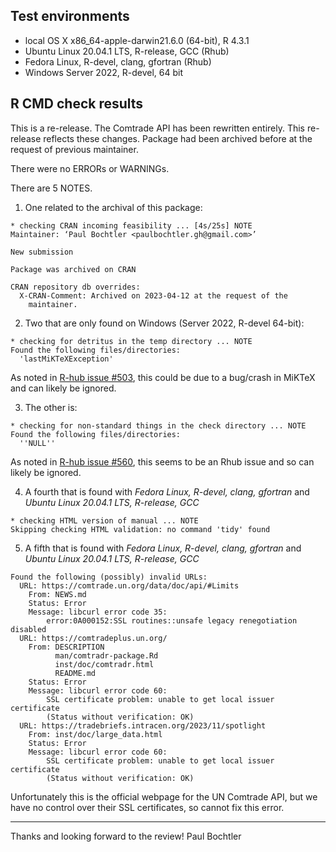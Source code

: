 ## Test environments

* local OS X x86_64-apple-darwin21.6.0 (64-bit), R 4.3.1
* Ubuntu Linux 20.04.1 LTS, R-release, GCC (Rhub)
* Fedora Linux, R-devel, clang, gfortran (Rhub)
* Windows Server 2022, R-devel, 64 bit

## R CMD check results

This is a re-release. The Comtrade API has been rewritten entirely. This re-release reflects these changes. Package had been archived before at the request of previous maintainer. 

There were no ERRORs or WARNINGs. 

There are 5 NOTES.


1. One related to the archival of this package:
```
* checking CRAN incoming feasibility ... [4s/25s] NOTE
Maintainer: ‘Paul Bochtler <paulbochtler.gh@gmail.com>’

New submission

Package was archived on CRAN

CRAN repository db overrides:
  X-CRAN-Comment: Archived on 2023-04-12 at the request of the
    maintainer.

```

2. Two that are only found on Windows (Server 2022, R-devel 64-bit): 

```
* checking for detritus in the temp directory ... NOTE
Found the following files/directories:
  'lastMiKTeXException'
```
As noted in [R-hub issue #503](https://github.com/r-hub/rhub/issues/503), this could be due to a bug/crash in MiKTeX and can likely be ignored.

3. The other is:

```
* checking for non-standard things in the check directory ... NOTE
Found the following files/directories:
  ''NULL''
```

As noted in [R-hub issue #560](https://github.com/r-hub/rhub/issues/560), this seems to be an Rhub issue and so can likely be ignored. 

4. A fourth that is found with *Fedora Linux, R-devel, clang, gfortran* and *Ubuntu Linux 20.04.1 LTS, R-release, GCC*

```
* checking HTML version of manual ... NOTE
Skipping checking HTML validation: no command 'tidy' found
```

5. A fifth that is found with *Fedora Linux, R-devel, clang, gfortran* and *Ubuntu Linux 20.04.1 LTS, R-release, GCC*

```
Found the following (possibly) invalid URLs:
  URL: https://comtrade.un.org/data/doc/api/#Limits
    From: NEWS.md
    Status: Error
    Message: libcurl error code 35:
      	error:0A000152:SSL routines::unsafe legacy renegotiation disabled
  URL: https://comtradeplus.un.org/
    From: DESCRIPTION
          man/comtradr-package.Rd
          inst/doc/comtradr.html
          README.md
    Status: Error
    Message: libcurl error code 60:
      	SSL certificate problem: unable to get local issuer certificate
      	(Status without verification: OK)
  URL: https://tradebriefs.intracen.org/2023/11/spotlight
    From: inst/doc/large_data.html
    Status: Error
    Message: libcurl error code 60:
      	SSL certificate problem: unable to get local issuer certificate
      	(Status without verification: OK)
```

Unfortunately this is the official webpage for the UN Comtrade API, but we have no control over their SSL certificates, so cannot fix this error. 


----

Thanks and looking forward to the review!
Paul Bochtler
